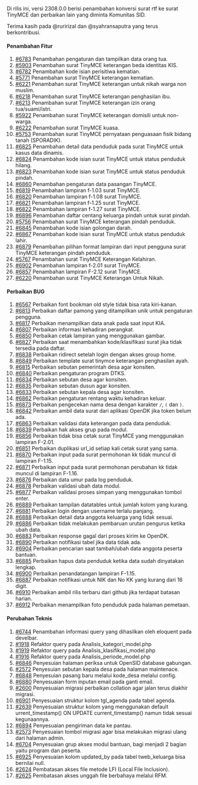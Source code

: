 Di rilis ini, versi 2308.0.0 berisi penambahan konversi surat rtf ke surat TinyMCE dan perbaikan lain yang diminta Komunitas SID.

Terima kasih pada @ruririzal dan @syahransaputra yang terus berkontribusi.

#### Penambahan Fitur

1. [#6783](https://github.com/OpenSID/OpenSID/issues/6783) Penambahan pengaturan dan tampilkan data orang tua.
2. [#5903](https://github.com/OpenSID/OpenSID/issues/5903) Penambahan surat TinyMCE keterangan beda identitas KIS.
3. [#6782](https://github.com/OpenSID/OpenSID/issues/6782) Penambahan kode isian perisitiwa kematian.
4. [#5771](https://github.com/OpenSID/OpenSID/issues/5771) Penambahan surat TinyMCE keterangan kematian.
5. [#6221](https://github.com/OpenSID/OpenSID/issues/6221) Penambahan surat TinyMCE keterangan untuk nikah warga non muslim.
6. [#6218](https://github.com/OpenSID/OpenSID/issues/6218) Penambahan surat TinyMCE keterangan penghasilan ibu.
7. [#6213](https://github.com/OpenSID/OpenSID/issues/6213) Penambahan surat TinyMCE keterangan izin orang tua/suami/istri.
8. [#5922](https://github.com/OpenSID/OpenSID/issues/5922) Penambahan surat TinyMCE keterangan domisili untuk non-warga.
9. [#6222](https://github.com/OpenSID/OpenSID/issues/6222) Penambahan surat TinyMCE kuasa.
10. [#5753](https://github.com/OpenSID/OpenSID/issues/5753) Penambahan surat TinyMCE pernyataan penguasaan fisik bidang tanah (SPORADIK).
11. [#6825](https://github.com/OpenSID/OpenSID/issues/6825) Penambahan detail data penduduk pada surat TinyMCE untuk kasus data dinamis.
12. [#6824](https://github.com/OpenSID/OpenSID/issues/6824) Penambahan kode isian surat TinyMCE untuk status penduduk hilang.
13. [#6823](https://github.com/OpenSID/OpenSID/issues/6823) Penambahan kode isian surat TinyMCE untuk status penduduk pindah.
14. [#6860](https://github.com/OpenSID/OpenSID/issues/6860) Penambahan pengaturan data pasangan TinyMCE.
15. [#6819](https://github.com/OpenSID/OpenSID/issues/6819) Penambahan lampiran f-1.03 surat TinyMCE.
16. [#6820](https://github.com/OpenSID/OpenSID/issues/6820) Penambahan lampiran f-1.08 surat TinyMCE.
17. [#6821](https://github.com/OpenSID/OpenSID/issues/6821) Penambahan lampiran f-1.25 surat TinyMCE.
18. [#6822](https://github.com/OpenSID/OpenSID/issues/6822) Penambahan lampiran f-1.27 surat TinyMCE.
19. [#6896](https://github.com/OpenSID/OpenSID/issues/6896) Penambahan daftar centang keluarga pindah untuk surat pindah.
20. [#5756](https://github.com/OpenSID/OpenSID/issues/5756) Penambahan surat TinyMCE keterangan pindah penduduk.
21. [#6845](https://github.com/OpenSID/OpenSID/issues/6845) Penambahan kode isian golongan darah.
22. [#6867](https://github.com/OpenSID/OpenSID/issues/6867) Penambahan kode isian surat TinyMCE untuk status penduduk lahir.
23. [#6879](https://github.com/OpenSID/OpenSID/issues/6879) Penambahan pilihan format lampiran dari input pengguna surat TinyMCE keterangan pindah penduduk.
24. [#5767](https://github.com/OpenSID/OpenSID/issues/5767) Penambahan surat TinyMCE Keterangan Kelahiran.
25. [#6902](https://github.com/OpenSID/OpenSID/issues/6902) Penambahan lampiran f-2.01 surat TinyMCE.
26. [#6857](https://github.com/OpenSID/OpenSID/issues/6857) Penambahan lampiran F-2.12 surat TinyMCE.
27. [#6220](https://github.com/OpenSID/OpenSID/issues/6220) Penambahan surat TinyMCE Keterangan Untuk Nikah.

#### Perbaikan BUG

1. [#6567](https://github.com/OpenSID/OpenSID/issues/6567) Perbaikan font bookman old style tidak bisa rata kiri-kanan.
2. [#6813](https://github.com/OpenSID/OpenSID/issues/6813) Perbaikan daftar pamong yang ditampilkan unik untuk pengaturan pengguna.
3. [#6817](https://github.com/OpenSID/OpenSID/issues/6817) Perbaikan menampilkan data anak pada saat input KIA.
4. [#6807](https://github.com/OpenSID/OpenSID/issues/6807) Perbaikan informasi kehadiran perangkat.
5. [#6850](https://github.com/OpenSID/OpenSID/issues/6850) Perbaikan cetak lampiran yang menggunakan gambar.
6. [#6827](https://github.com/OpenSID/OpenSID/issues/6827) Perbaikan saat menambahkan kode/klasifikasi surat jika tidak tersedia pada daftar.
7. [#6838](https://github.com/OpenSID/OpenSID/issues/6838) Perbaikan ridirect setelah login dengan akses group home.
8. [#6849](https://github.com/OpenSID/OpenSID/issues/6849) Perbaikan template surat tinymce keterangan penghasilan ayah.
9. [#6815](https://github.com/OpenSID/OpenSID/issues/6815) Perbaikan sebutan pemerintah desa agar konsiten.
10. [#6840](https://github.com/OpenSID/OpenSID/issues/6840) Perbaikan pengaturan program DTKS.
11. [#6834](https://github.com/OpenSID/OpenSID/issues/6834) Perbaikan sebutan desa agar konsiten.
12. [#6835](https://github.com/OpenSID/OpenSID/issues/6835) Perbaikan sebutan dusun agar konsiten.
13. [#6833](https://github.com/OpenSID/OpenSID/issues/6833) Perbaikan sebutan kepala desa agar konsiten.
14. [#6862](https://github.com/OpenSID/OpenSID/issues/6862) Perbaikan pengaturan rentang waktu kehadiran keluar.
15. [#6873](https://github.com/OpenSID/OpenSID/issues/6873) Perbaikan pengecekan nama desa dengan karakter `/`, `(` dan `)`.
16. [#6842](https://github.com/OpenSID/OpenSID/issues/6842) Perbaikan ambil data surat dari aplikasi OpenDK jika token belum ada.
17. [#6863](https://github.com/OpenSID/OpenSID/issues/6863) Perbaikan validasi data keterangan pada data penduduk.
18. [#6839](https://github.com/OpenSID/OpenSID/issues/6839) Perbaikan hak akses grup pada modul.
19. [#6856](https://github.com/OpenSID/OpenSID/issues/6856) Perbaikan tidak bisa cetak surat TinyMCE yang menggunakan lampiran F-2.01.
20. [#6851](https://github.com/OpenSID/OpenSID/issues/6851) Perbaikan duplikasi url_id setiap kali cetak surat yang sama.
21. [#6870](https://github.com/OpenSID/OpenSID/issues/6870) Perbaikan input pada surat permohonan kk tidak muncul di lampiran F-1.15.
22. [#6871](https://github.com/OpenSID/OpenSID/issues/6871) Perbaikan input pada surat permohonan perubahan kk tidak muncul di lampiran F-1.16.
23. [#6876](https://github.com/OpenSID/OpenSID/issues/6876) Perbaikan data umur pada log penduduk.
24. [#6878](https://github.com/OpenSID/OpenSID/issues/6878) Perbaikan validasi ubah data modul.
25. [#6877](https://github.com/OpenSID/OpenSID/issues/6877) Perbaikan validasi proses simpan yang menggunakan tombol enter.
26. [#6889](https://github.com/OpenSID/OpenSID/issues/6889) Perbaikan tampilan datatables untuk jumlah kolom yang kurang.
27. [#6881](https://github.com/OpenSID/OpenSID/issues/6881) Perbaikan login dengan username terlalu panjang.
28. [#6888](https://github.com/OpenSID/OpenSID/issues/6888) Perbaikan detail data anggota keluarga yang tidak sesuai.
29. [#6886](https://github.com/OpenSID/OpenSID/issues/6886) Perbaikan tidak melakukan pembaruan urutan pengurus ketika ubah data.
30. [#6883](https://github.com/OpenSID/OpenSID/issues/6883) Perbaikan response gagal dari proses kirim ke OpenDK.
31. [#6890](https://github.com/OpenSID/OpenSID/issues/6890) Perbaikan notifikasi tabel jika data tidak ada.
32. [#6904](https://github.com/OpenSID/OpenSID/issues/6904) Perbaikan pencarian saat tambah/ubah data anggota peserta bantuan.
33. [#6885](https://github.com/OpenSID/OpenSID/issues/6885) Perbaikan hapus data penduduk ketika data sudah dinyatakan lengkap.
34. [#6900](https://github.com/OpenSID/OpenSID/issues/6900) Perbaikan penandatangan lampiran F-1.15.
35. [#6887](https://github.com/OpenSID/OpenSID/issues/6887) Perbaikan notifikasi untuk NIK dan No KK yang kurang dari 16 digit.
36. [#6910](https://github.com/OpenSID/OpenSID/issues/6910) Perbaikan ambil rilis terbaru dari github jika terdapat batasan harian.
37. [#6912](https://github.com/OpenSID/OpenSID/issues/6912) Perbaikan menampilkan foto penduduk pada halaman pemetaan.

#### Perubahan Teknis

1. [#6744](https://github.com/OpenSID/OpenSID/issues/6744) Penambahan informasi query yang dihasilkan oleh eloquent pada develbar.
2. [#1918](https://github.com/OpenSID/premium/issues/1918) Refaktor query pada Analisis_kategori_model.php
3. [#1919](https://github.com/OpenSID/premium/issues/1919) Refaktor query pada Analisis_klasifikasi_model.php
4. [#1916](https://github.com/OpenSID/premium/issues/1916) Refaktor query pada Analisis_periode_model.php
5. [#6846](https://github.com/OpenSID/OpenSID/issues/6846) Penyesuian halaman periksa untuk OpenSID database gabungan.
6. [#2572](https://github.com/OpenSID/premium/issues/2572) Penyesuian sebutan kepala desa pada halaman maintenace.
7. [#6848](https://github.com/OpenSID/OpenSID/issues/6848) Penyesuian pasang baru melalui kode_desa melalui config.
8. [#6880](https://github.com/OpenSID/OpenSID/issues/6880) Penyesuaian form inputan email pada ganti email.
9. [#2600](https://github.com/OpenSID/premium/issues/2600) Penyesuaian migrasi perbaikan collation agar jalan terus diakhir migrasi.
10. [#6901](https://github.com/OpenSID/OpenSID/issues/6901) Penyesuaian struktur kolom tgl_agenda pada tabel agenda.
11. [#2639](https://github.com/OpenSID/premium/issues/2639) Penyesuaian struktur kolom yang menggunakan default urrent_timestamp() ON UPDATE current_timestamp() namun tidak sesuai kegunaannya.
12. [#6894](https://github.com/OpenSID/OpenSID/issues/6894) Penyesuaian pengiriman data ke pantau.
13. [#2573](https://github.com/OpenSID/premium/issues/2573) Penyesuaian tombol migrasi agar bisa melakukan migrasi ulang dari halaman admin.
14. [#6704](https://github.com/OpenSID/OpenSID/issues/6704) Penyesuaian grup akses modul bantuan, bagi menjadi 2 bagian yaitu program dan peserta.
15. [#6925](https://github.com/OpenSID/OpenSID/issues/6925) Penyesuaian kolom updated_by pada tabel tweb_keluarga bisa bernilai null.
16. [#2624](https://github.com/OpenSID/premium/issues/2624) Pembatasan akses file metode LFI (Local File Inclusion).
17. [#2625](https://github.com/OpenSID/premium/issues/2625) Pembatasan akses unggah file berbahaya melalui RFM.